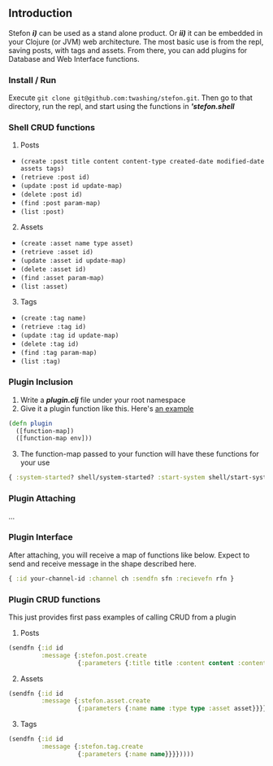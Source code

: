 ## Introduction 

Stefon ***i)*** can be used as a stand alone product. Or ***ii)*** it can be embedded in your Clojure (or JVM) web architecture. The most basic use is from the repl, saving posts, with tags and assets. From there, you can add plugins for Database and Web Interface functions.


### Install / Run 
Execute `git clone git@github.com:twashing/stefon.git`. Then go to that directory, run the repl, and start using the functions in ***'stefon.shell***


### Shell CRUD functions
1. Posts
  * `(create :post title content content-type created-date modified-date assets tags)`
  * `(retrieve :post id)`
  * `(update :post id update-map)`
  * `(delete :post id)`
  * `(find :post param-map)`
  * `(list :post)`
2. Assets
  * `(create :asset name type asset)`
  * `(retrieve :asset id)`
  * `(update :asset id update-map)`
  * `(delete :asset id)`
  * `(find :asset param-map)`
  * `(list :asset)`
3. Tags
  * `(create :tag name)`
  * `(retrieve :tag id)`
  * `(update :tag id update-map)`
  * `(delete :tag id)`
  * `(find :tag param-map)`
  * `(list :tag)`


### Plugin Inclusion 
1. Write a ***plugin.clj*** file under your root namespace 
2. Give it a plugin function like this. Here's [an example](https://github.com/stefonweblog/stefon-datomic/blob/master/src/stefon_datomic/plugin.clj#l249)

  ```clojure
  (defn plugin
    ([function-map])
    ([function-map env]))
  ```

3. The function-map passed to your function will have these functions for your use 
  ```clojure
  { :system-started? shell/system-started? :start-system shell/start-system :attach-plugin shell/attach-plugin }
  ```


### Plugin Attaching
... 


### Plugin Interface
After attaching, you will receive a map of functions like below. Expect to send and receive message in the shape described here. 
  ```clojure
  { :id your-channel-id :channel ch :sendfn sfn :recievefn rfn }
  ```


### Plugin CRUD functions

This just provides first pass examples of calling CRUD from a plugin

1. Posts
  ```clojure
  (sendfn {:id id
           :message {:stefon.post.create
                     {:parameters {:title title :content content :content-type content-type :created-date cdate :modified-date mdate :assets [] :tags []}}}}))))
  ```

2. Assets
  ```clojure
  (sendfn {:id id
           :message {:stefon.asset.create
                     {:parameters {:name name :type type :asset asset}}}}))))
  ```

3. Tags
  ```clojure
  (sendfn {:id id
           :message {:stefon.tag.create
                     {:parameters {:name name}}}}))))
  ```


